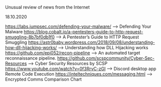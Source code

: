 Unusual review of news from the Internet 

18.10.2020

https://labs.jumpsec.com/defending-your-malware/ --> Defending Your Malware
https://blog.cobalt.io/a-pentesters-guide-to-http-request-smuggling-8b7bf0db1f0 --> A Pentester’s Guide to HTTP Request Smuggling
https://astr0baby.wordpress.com/2018/09/08/understanding-how-dll-hijacking-works/ --> Understanding how DLL Hijacking works
https://github.com/epi052/recon-pipeline --> An automated target reconnaissance pipeline. 
https://github.com/scspcommunity/Cyber-Sec-Resources --> Cyber Security Resources by SCSP
https://www.youtube.com/watch?v=0f3RrvC-zGI --> Discord desktop app Remote Code Execution
https://inteltechniques.com/messaging.html --> Encrypted Comms Comparison Chart

